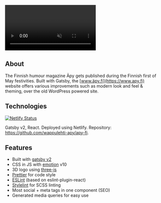 <div class="markdown-video">
  <video autoplay muted loop>
    <source src="videos/apy-fi.webm" type='video/webm' />
    <source src="videos/apy-fi.mp4" type='video/mp4' />
    <img src="images/apy-fi.png" title="Your browser does not support the <video> tag">
  </video>
</div>

## About 
The Finnish humour magazine Äpy gets published during the Finnish first of May festivities. Built with Gatsby, the [www.äpy.fi](https://www.apy.fi) website offers various improvements such as modern look and feel & theming, over the old WordPress powered site.

## Technologies

[![Netlify Status](https://api.netlify.com/api/v1/badges/95244788-da8c-4ecf-9ade-7dfed82962c3/deploy-status)](https://app.netlify.com/sites/elastic-bartik-75d6af/deploys)

Gatsby v2, React. Deployed using Netlify. Repository: https://github.com/wappulehti-apy/apy-fi.

## Features
- Built with [gatsby v2](https://www.gatsbyjs.org/)
- CSS in JS with [emotion](https://emotion.sh/docs/introduction) v10
- 3D logo using [three-js](https://threejs.org/)
- [Prettier](https://prettier.io/) for code style
- [ESLint](https://eslint.org/) (based on eslint-plugin-react)
- [Stylelint](https://stylelint.io/) for SCSS linting
- Most social + meta tags in one component (SEO)
- Generated media queries for easy use
